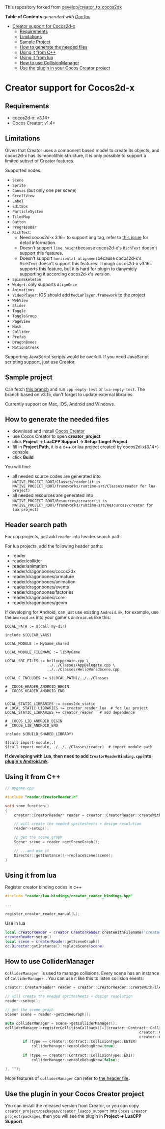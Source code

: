 <!-- START doctoc generated TOC please keep comment here to allow auto update -->
<!-- DON'T EDIT THIS SECTION, INSTEAD RE-RUN doctoc TO UPDATE -->

This repository forked from [develop/creator_to_cocos2dx](https://github.com/cocos2d/creator_to_cocos2dx)

**Table of Contents**  *generated with [DocToc](https://github.com/thlorenz/doctoc)*

- [Creator support for Cocos2d-x](#creator-support-for-cocos2d-x)
  - [Requirements](#requirements)
  - [Limitations](#limitations)
  - [Sample Project](#sample-project)
  - [How to generate the needed files](#how-to-generate-the-needed-files)
  - [Using it from C++](#using-it-from-c)
  - [Using it from lua](#using-it-from-lua)
  - [How to use CollisionManager](#how-to-use-collisionmanager)
  - [Use the plugin in your Cocos Creator project](#use-the-plugin-in-your-cocos-creator-project)

<!-- END doctoc generated TOC please keep comment here to allow auto update -->

# Creator support for Cocos2d-x

## Requirements

* cocos2d-x: v3.14+
* Cocos Creator: v1.4+

## Limitations

Given that Creator uses a component based model to create its objects, and
cocos2d-x has its monolithic structure, it is only possible to support a limited
subset of Creator features.

Supported nodes:

* `Scene`
* `Sprite`
* `Canvas` (but only one per scene)
* `ScrollView`
* `Label`
* `EditBox`
* `ParticleSystem`
* `TiledMap`
* `Button`
* `ProgressBar`
* `RichText`: 
   * Need cocos2d-x 3.16+ to support img tag, refer to [this issue](https://github.com/cocos2d/creator_to_cocos2dx/issues/41) for detail information. 
   * Doesn't support `line height`because cocos2d-x's `RichText` doesn't support this features.
   * Doesn't support `horizontal alignment`because cocos2d-x's `RichText` doesn't support this features. Though cocos2d-x v3.16+ supports this feature, but it is hard for plugin to danymicly supporting it according cocos2d-x's version.
* `SpineSkeleton`
* `Widget`: only supports `AlignOnce`
* `Animations`
* `VideoPlayer`: iOS should add `MediaPlayer.framework` to the project
* `WebView`
* `Slider`
* `Toggle`
* `ToggleGroup`
* `PageView`
* `Mask`
* `Collider`
* `Prefab`
* `DragonBones`
* `MotionStreak`

Supporting JavaScript scripts would be overkill. If you need JavaScript scripting
support, just use Creator.

## Sample project

Can fetch [this branch](https://github.com/minggo/cocos2d-x/tree/creator-cpp-support-test-v315) and run `cpp-empty-test` or `lua-empty-test`. The branch based on v3.15, don't forget to update external libraries.

Currently support on Mac, iOS, Android and Windows.


## How to generate the needed files

* download and install [Cocos Creator](http://www.cocos2d-x.org/download)
* use Cocos Creator to open __creator_project__
* click __Project -> LuaCPP Support -> Setup Target Project__
* fill in __Project Path__, it is a c++ or lua project created by cocos2d-x(3.14+) console
* click __Build__

You will find:

* all needed source codes are generated into `NATIVE_PROJECT_ROOT/Classes/reader(it is NATIVE_PROJECT_ROOT/frameworks/runtime-src/Classes/reader for lua project)`
* all needed resources are generated into `NATIVE_PROJECT_ROOT/Resources/creator(it is NATIVE_PROJECT_ROOT/frameworks/runtime-src/Resources/creator for lua project)`

## Header search path

For cpp projects, just add `reader` into header search path.

For lua projects, add the following header paths:

* reader
* reader/collider
* reader/animation
* reader/dragonbones/cocos2dx
* reader/dragonbones/armature
* reader/dragonbones/animation
* reader/dragonbones/events
* reader/dragonbones/factories
* reader/dragonbones/core
* reader/dragonbones/geom

If developing for Android, can just use existing `Android.mk`, for example, use the `Android.mk` into your game's `Android.mk` like this:

```
LOCAL_PATH := $(call my-dir)

include $(CLEAR_VARS)

LOCAL_MODULE := MyGame_shared

LOCAL_MODULE_FILENAME := libMyGame

LOCAL_SRC_FILES := hellocpp/main.cpp \
                   ../../Classes/AppDelegate.cpp \
                   ../../Classes/HelloWorldScene.cpp

LOCAL_C_INCLUDES := $(LOCAL_PATH)/../../Classes

# _COCOS_HEADER_ANDROID_BEGIN
# _COCOS_HEADER_ANDROID_END


LOCAL_STATIC_LIBRARIES := cocos2dx_static
# LOCAL_STATIC_LIBRARIES += creator_reader_lua  # for lua project 
LOCAL_STATIC_LIBRARIES += creator_reader   # add dependence

# _COCOS_LIB_ANDROID_BEGIN
# _COCOS_LIB_ANDROID_END

include $(BUILD_SHARED_LIBRARY)

$(call import-module,.)
$(call import-module, ./../../Classes/reader)  # import module path
```

__If developing with Lua, then need to add `CreatorReaderBinding.cpp` into [plugin's Android.mk](https://github.com/cocos2d/creator_to_cocos2dx/blob/master/creator_project/packages/creator-luacpp-support/reader/Android.mk)__.

## Using it from C++

```c++
// mygame.cpp

#include "reader/CreatorReader.h"

void some_function()
{
    creator::CreatorReader* reader = creator::CreatorReader::createWithFilename("creator/scenes/sprites/CreatorSprites.ccreator");

    // will create the needed spritesheets + design resolution
    reader->setup();

    // get the scene graph
    Scene* scene = reader->getSceneGraph();

    // ...and use it
    Director::getInstance()->replaceScene(scene);
}
```

## Using it from lua

Register creator binding codes in c++

```c++
#include "reader/lua-bindings/creator_reader_bindings.hpp"

...

register_creator_reader_manual(L);
```

Use in lua

```lua
local creatorReader = creator.CreatorReader:createWithFilename('creator/CreatorSprites.ccreator')
creatorReader:setup()
local scene = creatorReader:getSceneGraph()
cc.Director:getInstance():replaceScene(scene)
```

## How to use ColliderManager

`ColliderManager ` is used to manage collisions. Every scene has an instance of `ColliderManager `. You can use it like this to listen collision events:

```c++
creator::CreatorReader* reader = creator::CreatorReader::createWithFilename("creator/CreatorSprites.ccreator");

// will create the needed spritesheets + design resolution
reader->setup();

// get the scene graph
Scene* scene = reader->getSceneGraph();

auto colliderManager = scene->getColliderManager();
colliderManager->registerCollitionCallback([=](creator::Contract::CollisionType type,
                                                             creator::Collider* collider1,
                                                             creator::Collider* collider2) {
        if (type == creator::Contract::CollisionType::ENTER)
            colliderManager->enableDebugDraw(true);
        
        if (type == creator::Contract::CollisionType::EXIT)
            colliderManager->enableDebugDraw(false);
        
}, "");
```

More features of `colliderManager` can refer to [the header file](https://github.com/cocos2d/creator_to_cocos2dx/tree/master/creator_project/packages/creator-luacpp-support/reader/collider/ColliderManager.h).

## Use the plugin in your Cocos Creator project
You can install the released version from Creator, or you can copy `creator_project/packages/creator_luacpp_support` into `Cocos Creator project/packages`, then you will see the plugin in __Project -> LuaCPP Support__. 
